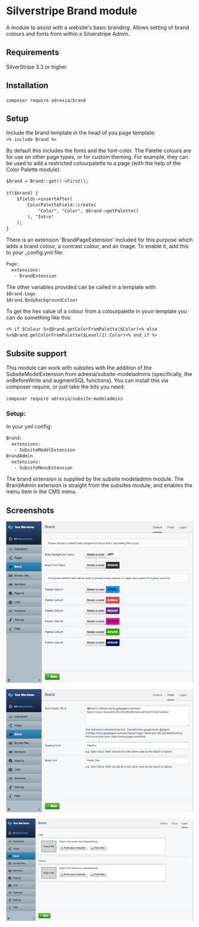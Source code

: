# Silverstripe Brand module

A module to assist with a website's basic branding. Allows setting of brand colours and fonts from within a Silverstripe Admin.


## Requirements

SilverStripe 3.3 or higher

## Installation

``composer require adrexia/brand``

## Setup
Include the brand template in the head of you page template:  
``<% include Brand %>``

By default this includes the fonts and the font-color. The Palette colours are for use on other page types, or for custom theming. For example, they can be used to add a restricted colourpalette to a page (with the help of the Color Palette module):


	$brand = Brand::get()->First();

	if($brand) {
		$fields->insertAfter(
			ColorPaletteField::create(
				"Color", "Color", $brand->getPalette()
			), "Intro"
		);
	}

There is an extension 'BrandPageExtension' included for this purpose which adds a brand colour, a contrast colour, and an image. To enable it, add this to your _config.yml file:

	Page:
	  extensions:
	   - BrandExtension


The other variables provided can be called in a template with:  
``$Brand.Logo``   
``$Brand.BodyBackgroundColour``

To get the hex value of a colour from a colourpalette in youir template you can do something like this:

	<% if $Colour %>$Brand.getColorFromPalette($Color)<% else %>$Brand.getColorFromPalette($Level(1).Color)<% end_if %>

## Subsite support
This module can work with subsites with the addition of the SubsiteModelExtension from adrexia/subsite-modeladmins (specifically, the onBeforeWrite and augmentSQL functions). You can install this via composer require, or just take the bits you need:

``composer require adrexia/subsite-modeladmins``

### Setup: 
In your yml config:

	Brand:
	  extensions:
	   - SubsiteModelExtension
	BrandAdmin
	  extensions:
	   - SubsiteMenuExtension

The brand extension is supplied by the subsite modeladmin module. The BrandAdmin extension is straight from the subsites module, and enables the menu item in the CMS menu.

## Screenshots
![](images/screenshots/colours.png)

![](images/screenshots/fonts.png)

![](images/screenshots/images.png)
